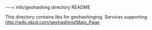 ---+ info/geohashing directory README

This directory contains libs for geohashinging.
Services supporting http://wiki.xkcd.com/geohashing/Main_Page









 
 
 